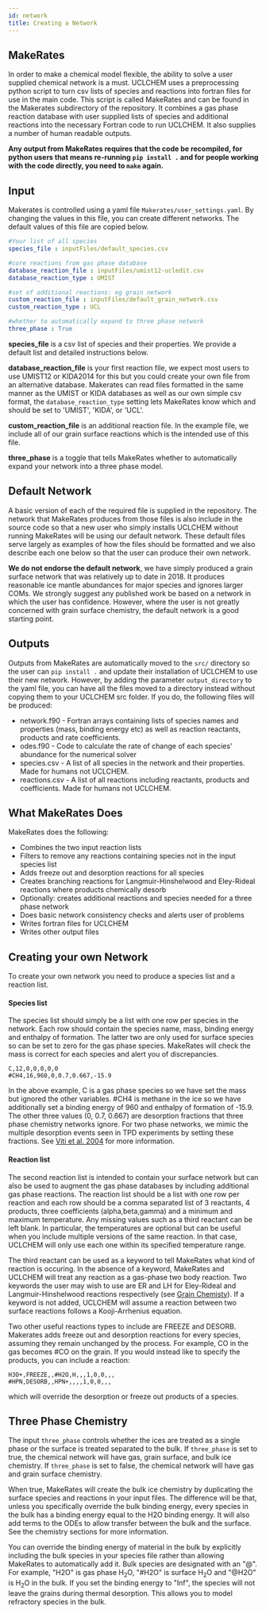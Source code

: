 ```yaml
---
id: network
title: Creating a Network
---
```


## MakeRates
In order to make a chemical model flexible, the ability to solve a user supplied chemical network is a must. UCLCHEM uses a preprocessing python script to turn csv lists of species and reactions into fortran files for use in the main code. This script is called MakeRates and can be found in the Makerates subdirectory of the repository. It combines a gas phase reaction database with user supplied lists of species and additional reactions into the necessary Fortran code to run UCLCHEM. It also supplies a number of human readable outputs.

**Any output from MakeRates requires that the code be recompiled, for python users that means re-running `pip install .` and for people working with the code directly, you need to `make` again.**

## Input
Makerates is controlled using a yaml file `Makerates/user_settings.yaml`. By changing the values in this file, you can create different networks. The default values of this file are copied below.

```yaml
#Your list of all species
species_file : inputFiles/default_species.csv

#core reactions from gas phase database
database_reaction_file : inputFiles/umist12-ucledit.csv
database_reaction_type : UMIST

#set of additional reactions: eg grain network
custom_reaction_file : inputFiles/default_grain_network.csv
custom_reaction_type : UCL

#whether to automatically expand to three phase network
three_phase : True
```

**species_file** is a csv list of species and their properties. We provide a default list and detailed instructions below.

**database_reaction_file** is your first reaction file, we expect most users to use UMIST12 or KIDA2014 for this but you could create your own file from an alternative database. Makerates can read files formatted in the same manner as the UMIST or KIDA databases as well as our own simple csv format, the `database_reaction_type` setting lets MakeRates know which and should be set to 'UMIST', 'KIDA', or 'UCL'.

**custom_reaction_file** is an additional reaction file. In the example file, we include all of our grain surface reactions which is the intended use of this file. 

**three_phase** is a toggle that tells MakeRates whether to automatically expand your network into a three phase model.

## Default Network
A basic version of each of the required file is supplied in the repository. The network that MakeRates produces from those files is also include in the source code so that a new user who simply installs UCLCHEM without running MakeRates will be using our default network. These default files serve largely as examples of how the files should be formatted and we also describe each one below so that the user can produce their own network.

**We do not endorse the default network**, we have simply produced a grain surface network that was relatively up to date in 2018. It produces reasonable ice mantle abundances for major species and ignores larger COMs.  We strongly suggest any published work be based on a network in which the user has confidence. However, where the user is not greatly concerned with grain surface chemistry, the default network is a good starting point.

## Outputs

Outputs from MakeRates are automatically moved to the `src/` directory so the user can `pip install .` and update their installation of UCLCHEM to use their new network. However, by adding the parameter `output_directory` to the yaml file, you can have all the files moved to a directory instead without copying them to your UCLCHEM src folder. If you do, the following files will be produced:

- network.f90 - Fortran arrays containing lists of species names and properties (mass, binding energy etc) as well as reaction reactants, products and rate coefficients.
- odes.f90 - Code to calculate the rate of change of each species' abundance for the numerical solver
- species.csv - A list of all species in the network and their properties. Made for humans not UCLCHEM.
- reactions.csv - A list of all reactions including reactants, products and coefficients. Made for humans not UCLCHEM.

## What MakeRates Does

MakeRates does the following:

- Combines the two input reaction lists
- Filters to remove any reactions containing species not in the input species list
- Adds freeze out and desorption reactions for all species
- Creates branching reactions for Langmuir-Hinshelwood and Eley-Rideal reactions where products chemically desorb
- Optionally: creates additional reactions and species needed for a three phase network
- Does basic network consistency checks and alerts user of problems
- Writes fortran files for UCLCHEM
- Writes other output files

## Creating your own Network
To create your own network you need to produce a species list and a reaction list.

#### Species list
The species list should simply be a list with one row per species in the network. Each row should contain the species name, mass, binding energy and enthalpy of formation. The latter two are only used for surface species so can be set to zero for the gas phase species. MakeRates will check the mass is correct for each species and alert you of discrepancies.

```
C,12,0,0,0,0,0
#CH4,16,960,0,0.7,0.667,-15.9
```

In the above example, C is a gas phase species so we have set the mass but ignored the other variables. #CH4 is methane in the ice so we have additionally set a binding energy of 960 and enthalpy of formation of -15.9. The other three values (0, 0.7, 0.667) are desorption fractions that three phase chemistry networks ignore. For two phase networks, we mimic the multiple desorption events seen in TPD experiments by setting these fractions. See [Viti et al. 2004](https://ui.adsabs.harvard.edu/abs/2004MNRAS.354.1141V/abstract) for more information.

#### Reaction list
The second reaction list is intended to contain your surface network but can also be used to augment the gas phase databases by including additional gas phase reactions. The reaction list should be a list with one row per reaction and each row should be a comma separated list of 3 reactants, 4 products, three coefficients (alpha,beta,gamma) and a minimum and maximum temperature. Any missing values such as a third reactant can be left blank. In particular, the temperatures are optional but can be useful when you include multiple versions of the same reaction. In that case, UCLCHEM will only use each one within its specified temperature range.

The third reactant can be used as a keyword to tell MakeRates what kind of reaction is occuring. In the absence of a keyword, MakeRates and UCLCHEM will treat any reaction as a gas-phase two body reaction. Two keywords the user may wish to use are ER and LH for Eley-Rideal and Langmuir-Hinshelwood reactions respectively (see [Grain Chemisty](grain/)). If a keyword is not added, UCLCHEM will assume a reaction between two surface reactions follows a Kooji-Arrhenius equation.

Two other useful reactions types to include are FREEZE and DESORB. Makerates adds freeze out and desorption reactions for every species, assuming they remain unchanged by the process. For example, CO in the gas becomes #CO on the grain. If you would instead like to specify the products, you can include a reaction:

```
H3O+,FREEZE,,#H2O,H,,,1,0,0,,,
#HPN,DESORB,,HPN+,,,,1,0,0,,,
```
which will override the desorption or freeze out products of a species. 

## Three Phase Chemistry

The input ```three_phase``` controls whether the ices are treated as a single phase or the surface is treated separated to the bulk. If `three_phase` is set to true, the chemical network will have gas, grain surface, and bulk ice chemistry. If `three_phase` is set to false, the chemical network will have gas and grain surface chemistry.

When true, MakeRates will create the bulk ice chemistry by duplicating the surface species and reactions in your input files. The difference will be that, unless you specifically override the bulk binding energy, every species in the bulk has a binding energy equal to the H2O binding energy. It will also add terms to the ODEs to allow transfer between the bulk and the surface. See the chemistry sections for more information.

You can override the binding energy of material in the bulk by explicitly including the bulk species in your species file rather than allowing MakeRates to automatically add it. Bulk species are designated with an "@". For example, "H2O" is gas phase H$_2$O, "#H2O" is surface H$_2$O and "@H2O" is H$_2$O in the bulk. If you set the binding energy to "Inf", the species will not leave the grains during thermal desorption. This allows you to model refractory species in the bulk.